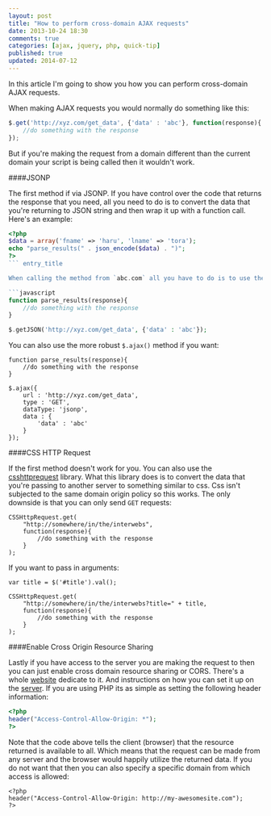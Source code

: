 ```yaml
---
layout: post
title: "How to perform cross-domain AJAX requests"
date: 2013-10-24 18:30
comments: true
categories: [ajax, jquery, php, quick-tip]
published: true
updated: 2014-07-12
---
```


In this article I'm going to show you how you can perform cross-domain AJAX requests.

<!-- more -->

When making AJAX requests you would normally do something like this:

```javascript
$.get('http://xyz.com/get_data', {'data' : 'abc'}, function(response){
	//do something with the response
});
```

But if you're making the request from a domain different than the current domain your script is being called then it wouldn't work.

####JSONP

The first method if via JSONP. If you have control over the code that returns the response that you need, all you need to do is to convert the data that you're returning to JSON string and then wrap it up with a function call. Here's an example:

```php
<?php
$data = array('fname' => 'haru', 'lname' => 'tora');
echo "parse_results(" . json_encode($data) . ")";
?>
``` entry_title

When calling the method from `abc.com` all you have to do is to use the `$.getJSON()` method and declare the same function that you used on `xyz.com`. In this case the name of the function is `parse_results()`:

```javascript
function parse_results(response){
	//do something with the response
}

$.getJSON('http://xyz.com/get_data', {'data' : 'abc'});
```

You can also use the more robust `$.ajax()` method if you want:

```
function parse_results(response){
	//do something with the response
}

$.ajax({
	url : 'http://xyz.com/get_data',
	type : 'GET',
	dataType: 'jsonp',
	data : {
		'data' : 'abc'
	}
});
```

####CSS HTTP Request

If the first method doesn't work for you. You can also use the [csshttprequest](https://github.com/nbio/csshttprequest) library. What this library does is to convert the data that you're passing to another server to something similar to css. Css isn't subjected to the same domain origin policy so this works. The only downside is that you can only send `GET` requests:

```
CSSHttpRequest.get(
    "http://somewhere/in/the/interwebs",
    function(response){ 
		//do something with the response
    }
);
```

If you want to pass in arguments:

```
var title = $('#title').val();

CSSHttpRequest.get(
    "http://somewhere/in/the/interwebs?title=" + title,
    function(response){ 
		//do something with the response
    }
);
```

####Enable Cross Origin Resource Sharing

Lastly if you have access to the server you are making the request to then you can just enable cross domain resource sharing or CORS. There's a whole [website](http://enable-cors.org/index.html) dedicate to it. And instructions on how you can set it up on the [server](http://enable-cors.org/server.html). If you are using PHP its as simple as setting the following header information:

```php
<?php
header("Access-Control-Allow-Origin: *");
?>
```

Note that the code above tells the client (browser) that the resource returned is available to all. Which means that the request can be made from any server and the browser would happily utilize the returned data. If you do not want that then you can also specify a specific domain from which access is allowed:

```
<?php
header("Access-Control-Allow-Origin: http://my-awesomesite.com");
?>
```

